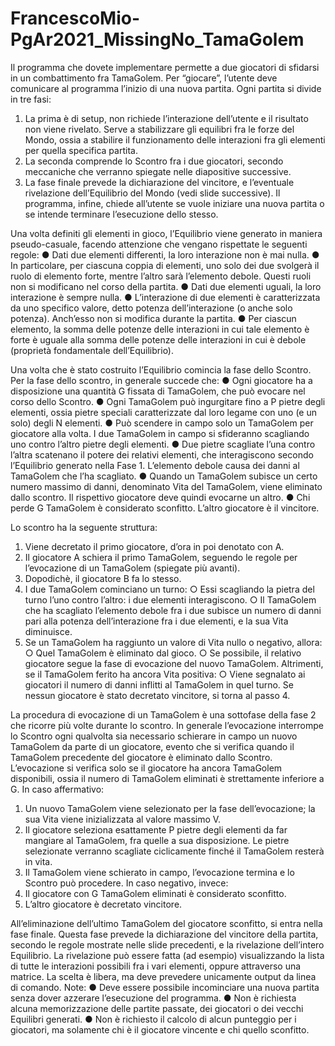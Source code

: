 # FrancescoMio-PgAr2021_MissingNo_TamaGolem

Il programma che dovete implementare permette a due giocatori di sfidarsi in un combattimento fra
TamaGolem. Per “giocare”, l’utente deve comunicare al programma l’inizio di una nuova partita. Ogni
partita si divide in tre fasi:
1. La prima è di setup, non richiede l’interazione dell’utente e il risultato non viene rivelato. Serve a
stabilizzare gli equilibri fra le forze del Mondo, ossia a stabilire il funzionamento delle interazioni fra
gli elementi per quella specifica partita.
2. La seconda comprende lo Scontro fra i due giocatori, secondo meccaniche che verranno spiegate
nelle diapositive successive.
3. La fase finale prevede la dichiarazione del vincitore, e l’eventuale rivelazione dell’Equilibrio del Mondo
(vedi slide successive).
Il programma, infine, chiede all’utente se vuole iniziare una nuova partita o se intende terminare
l’esecuzione dello stesso.

Una volta definiti gli elementi in gioco, l’Equilibrio viene generato in maniera pseudo-casuale, facendo
attenzione che vengano rispettate le seguenti regole:
● Dati due elementi differenti, la loro interazione non è mai nulla.
● In particolare, per ciascuna coppia di elementi, uno solo dei due svolgerà il ruolo di elemento forte,
mentre l’altro sarà l’elemento debole. Questi ruoli non si modificano nel corso della partita.
● Dati due elementi uguali, la loro interazione è sempre nulla.
● L’interazione di due elementi è caratterizzata da uno specifico valore, detto potenza dell’interazione
(o anche solo potenza). Anch’esso non si modifica durante la partita.
● Per ciascun elemento, la somma delle potenze delle interazioni in cui tale elemento è forte è uguale
alla somma delle potenze delle interazioni in cui è debole (proprietà fondamentale dell’Equilibrio).

Una volta che è stato costruito l’Equilibrio comincia la fase dello Scontro. Per la fase dello scontro, in
generale succede che:
● Ogni giocatore ha a disposizione una quantità G fissata di TamaGolem, che può evocare nel corso
dello Scontro.
● Ogni TamaGolem può ingurgitare fino a P pietre degli elementi, ossia pietre speciali caratterizzate dal
loro legame con uno (e un solo) degli N elementi.
● Può scendere in campo solo un TamaGolem per giocatore alla volta. I due TamaGolem in campo si
sfideranno scagliando uno contro l’altro pietre degli elementi.
● Due pietre scagliate l’una contro l’altra scatenano il potere dei relativi elementi, che interagiscono
secondo l’Equilibrio generato nella Fase 1. L’elemento debole causa dei danni al TamaGolem che l’ha
scagliato.
● Quando un TamaGolem subisce un certo numero massimo di danni, denominato Vita del
TamaGolem, viene eliminato dallo scontro. Il rispettivo giocatore deve quindi evocarne un altro.
● Chi perde G TamaGolem è considerato sconfitto. L’altro giocatore è il vincitore.


Lo scontro ha la seguente struttura:
1. Viene decretato il primo giocatore, d’ora in poi denotato con A.
2. Il giocatore A schiera il primo TamaGolem, seguendo le regole per l’evocazione di un TamaGolem
(spiegate più avanti).
3. Dopodichè, il giocatore B fa lo stesso.
4. I due TamaGolem cominciano un turno:
○ Essi scagliando la pietra del turno l’uno contro l’altro: i due elementi interagiscono.
○ Il TamaGolem che ha scagliato l’elemento debole fra i due subisce un numero di danni pari alla
potenza dell’interazione fra i due elementi, e la sua Vita diminuisce.
5. Se un TamaGolem ha raggiunto un valore di Vita nullo o negativo, allora:
○ Quel TamaGolem è eliminato dal gioco.
○ Se possibile, il relativo giocatore segue la fase di evocazione del nuovo TamaGolem.
Altrimenti, se il TamaGolem ferito ha ancora Vita positiva:
○ Viene segnalato ai giocatori il numero di danni inflitti al TamaGolem in quel turno.
Se nessun giocatore è stato decretato vincitore, si torna al passo 4.


La procedura di evocazione di un TamaGolem è una sottofase della fase 2 che ricorre più volte durante lo
scontro. In generale l’evocazione interrompe lo Scontro ogni qualvolta sia necessario schierare in campo un
nuovo TamaGolem da parte di un giocatore, evento che si verifica quando il TamaGolem precedente del
giocatore è eliminato dallo Scontro.
L’evocazione si verifica solo se il giocatore ha ancora TamaGolem disponibili, ossia il numero di TamaGolem
eliminati è strettamente inferiore a G. In caso affermativo:
1. Un nuovo TamaGolem viene selezionato per la fase dell’evocazione; la sua Vita viene inizializzata al
valore massimo V.
2. Il giocatore seleziona esattamente P pietre degli elementi da far mangiare al TamaGolem, fra quelle a
sua disposizione. Le pietre selezionate verranno scagliate ciclicamente finché il TamaGolem resterà in
vita.
3. Il TamaGolem viene schierato in campo, l’evocazione termina e lo Scontro può procedere.
In caso negativo, invece:
1. Il giocatore con G TamaGolem eliminati è considerato sconfitto.
2. L’altro giocatore è decretato vincitore.



All’eliminazione dell’ultimo TamaGolem del giocatore sconfitto, si entra nella fase finale.
Questa fase prevede la dichiarazione del vincitore della partita, secondo le regole mostrate nelle slide
precedenti, e la rivelazione dell’intero Equilibrio.
La rivelazione può essere fatta (ad esempio) visualizzando la lista di tutte le interazioni possibili fra i vari
elementi, oppure attraverso una matrice. La scelta è libera, ma deve prevedere unicamente output da linea
di comando.
Note:
● Deve essere possibile incominciare una nuova partita senza dover azzerare l’esecuzione del
programma.
● Non è richiesta alcuna memorizzazione delle partite passate, dei giocatori o dei vecchi Equilibri
generati.
● Non è richiesto il calcolo di alcun punteggio per i giocatori, ma solamente chi è il giocatore vincente
e chi quello sconfitto.
